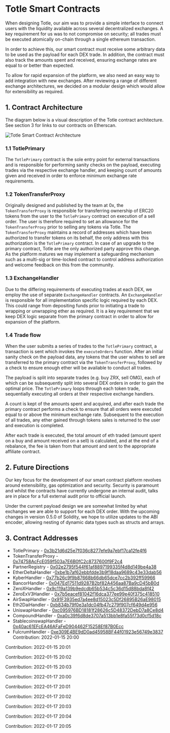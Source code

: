 # Totle Smart Contracts
When designing Totle, our aim was to provide a simple interface to connect users with the liquidity available across several decentralized exchanges. A key requirement for us was to not compromise on security; all trades must be executed atomically on-chain through a single ethereum transaction.

In order to achieve this, our smart contract must receive some arbitrary data to be used as the payload for each DEX trade. In addition, the contract must also track the amounts spent and received, ensuring exchange rates are equal to or better than expected.

To allow for rapid expansion of the platform, we also need an easy way to add integration with new exchanges. After reviewing a range of different exchange architectures, we decided on a modular design which would allow for extensibility as required.

## 1. Contract Architecture
The diagram below is a visual description of the Totle contract architecture. See section 3 for links to our contracts on Etherscan.

![Totle Smart Contract Architecture](https://raw.githubusercontent.com/TotlePlatform/contracts/master/doc/diagram.png)

### 1.1 TotlePrimary
The `TotlePrimary` contract is the sole entry point for external transactions and is responsible for performing sanity checks on the payload, executing trades via the respective exchange handler, and keeping count of amounts given and received in order to enforce minimum exchange rate requirements.

### 1.2 TokenTransferProxy
Originally designed and published by the team at 0x, the `TokenTransferProxy` is responsible for transferring ownership of ERC20 tokens from the user to the `TotlePrimary` contract on execution of a sell order. The user is therefore required to set an allowance for the `TokenTransferProxy` prior to selling any tokens via Totle. The `TokenTransferProxy` maintains a record of addresses which have been authorized to transfer tokens on its behalf, the only address with this authorization is the `TotlePrimary` contract. In case of an upgrade to the primary contract, Totle are the only authorized party approve this change. As the platform matures we may implement a safeguarding mechanism such as a multi-sig or time-locked contract to control address authorization and welcome feedback on this from the community.

### 1.3 ExchangeHandler
Due to the differing requirements of executing trades at each DEX, we employ the use of separate `ExchangeHandler` contracts. An `ExchangeHandler` is responsible for all implementation specific logic required by each DEX. This could range from depositing funds prior to initiating a trade to wrapping or unwrapping ether as required. It is a key requirement that we keep DEX logic separate from the primary contract in order to allow for expansion of the platform.

### 1.4 Trade flow
When the user submits a series of trades to the `TotlePrimary` contract, a transaction is sent which invokes the `executeOrders` function. After an initial sanity check on the payload data, any tokens that the user wishes to sell are transferred to the primary contract via the `TokenTransferProxy`, followed by a check to ensure enough ether will be available to conduct all trades.

The payload is split into separate trades (e.g. buy ZRX, sell OMG), each of which can be subsequently split into several DEX orders in order to gain the optimal price. The `TotlePrimary` loops through each token trade, sequentially executing all orders at their respective exchange handlers.

A count is kept of the amounts spent and acquired, and after each trade the primary contract performs a check to ensure that all orders were executed equal to or above the minimum exchange rate. Subsequent to the execution of all trades, any ether gained through tokens sales is returned to the user and execution is completed.

After each trade is executed, the total amount of eth traded (amount spent on a buy and amount received on a sell) is calculated, and at the end of a rebalance, the fee is taken from that amount and sent to the appropriate affiliate contract.

## 2.  Future Directions
Our key focus for the development of our smart contract platform revolves around extensibility, gas optimization and security. Security is paramount and whilst the contracts have currently undergone an internal audit, talks are in place for a full external audit prior to official launch.

Under the current payload design we are somewhat limited by what exchanges we are able to support for each DEX order. With the upcoming changes in version 0.5.0 of Solidity, we hope to utilize updates to the ABI encoder, allowing nesting of dynamic data types such as structs and arrays.

## 3. Contract Addresses
- TotlePrimary - [0x3b21d6d25e7f036c8277efe9a7ebf17ca12fe4f6](https://etherscan.io/address/0x3b21d6d25e7f036c8277efe9a7ebf17ca12fe4f6)
- TokenTransferProxy - [0x74758AcFcE059f503a7E6B0fC2c8737600f9F2c4](https://etherscan.io/address/0x74758AcFcE059f503a7E6B0fC2c8737600f9F2c4)
- PartnerRegistry - [0x02e2795f544f61af8897199335f4d8d149be4a38](https://etherscan.io/address/0x02e2795f544f61af8897199335f4d8d149be4a38)
- EtherDeltaHandler -[0xbe1b7af62ebbfdde3b9f18daa9689c43e33dab56](https://etherscan.io/address/0xbe1b7af62ebbfdde3b9f18daa9689c43e33dab56)
- KyberHandler - [0x77b26c9f9b87668b66db65dce7cc2b392ff59966](https://etherscan.io/address/0x77b26c9f9b87668b66db65dce7cc2b392ff59966)
- BancorHandler - [0x047Ed17511d9287B2bf82A456aa87Ba9cD45bB0d](https://etherscan.io/address/0x047Ed17511d9287B2bf82A456aa87Ba9cD45bB0d)
- ZeroXHandler - [0x9c119a139b9edcdb65b534c5c36d15d88bda8f42](https://etherscan.io/address/0x9c119a139b9edcdb65b534c5c36d15d88bda8f42)
- ZeroExV3Handler - [0x7b5eacef81042f16dca377ee99e40f375c418510](https://etherscan.io/address/0x7b5eacef81042f16dca377ee99e40f375c418510)
- AirSwapHandler - [0x91F3935ed7a4ee8d15023c5Df26895B26aE98015](https://etherscan.io/address/0x91F3935ed7a4ee8d15023c5Df26895B26aE98015)
- Eth2DaiHandler - [0xb834b79f0e3a1dc04fb47c279f907cf649d4e956](https://etherscan.io/address/0xb834b79f0e3a1dc04fb47c279f907cf649d4e956)
- UniswapHandler - [0xc095976BD18181f28626c5D48372DebD7a8Ce8d4](https://etherscan.io/address/0xc095976BD18181f28626c5D48372DebD7a8Ce8d4)
- CompoundHandler - [0xa0c39f6d8de3707a513bb1e8fa55f73d0cf5d18c](https://io/address/0xa0c39f6d8de3707a513bb1e8fa55f73d0cf5d18c)
- StablecoinswapHandler - [0x40ac61EFcEA46AFaFeD904462F15258Ef87B0Ecc](https://etherscan.io/address/0x40ac61EFcEA46AFaFeD904462F15258Ef87B0Ecc)
- FulcrumHandler - [0xe309E4BE9dD0ad45958BF44f01923e56749e3837](https://etherscan.io/address/0xe309E4BE9dD0ad45958BF44f01923e56749e3837)
Contribution: 2022-01-15 20:00

Contribution: 2022-01-15 20:01

Contribution: 2022-01-15 20:02

Contribution: 2022-01-15 20:03

Contribution: 2022-01-17 20:00

Contribution: 2022-01-17 20:01

Contribution: 2022-01-17 20:02

Contribution: 2022-01-17 20:03

Contribution: 2022-01-17 20:04

Contribution: 2022-01-17 20:05

